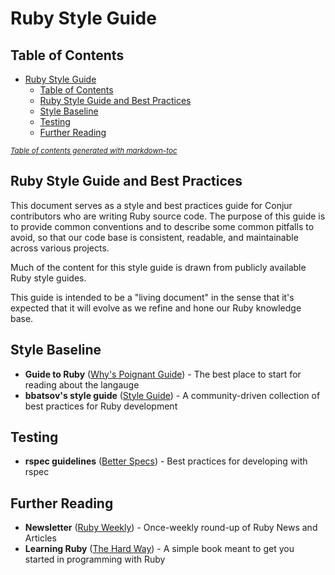 # Ruby Style Guide

## Table of Contents
- [Ruby Style Guide](#ruby-style-guide)
  * [Table of Contents](#table-of-contents)
  * [Ruby Style Guide and Best Practices](#ruby-style-guide-and-best-practices)
  * [Style Baseline](#style-baseline)
  * [Testing](#testing)
  * [Further Reading](#further-reading)

<small><i><a href='http://ecotrust-canada.github.io/markdown-toc/'>Table of contents generated with markdown-toc</a></i></small>


## Ruby Style Guide and Best Practices

This document serves as a style and best practices guide for Conjur contributors who are writing
Ruby source code. The purpose of this guide is to provide common conventions and to describe some
common pitfalls to avoid, so that our code base is consistent, readable, and maintainable across
various projects.

Much of the content for this style guide is drawn from publicly available Ruby style guides.

This guide is intended to be a "living document" in the sense that it's expected that it will evolve
as we refine and hone our Ruby knowledge base.

## Style Baseline
- **Guide to Ruby** ([Why's Poignant Guide](http://poignant.guide/)) - The best place to start for
  reading about the langauge
- **bbatsov's style guide** ([Style Guide](https://github.com/bbatsov/ruby-style-guide)) - A
  community-driven collection of best practices for Ruby development

## Testing
- **rspec guidelines** ([Better Specs](http://www.betterspecs.org/)) - Best practices for developing
  with rspec

## Further Reading
- **Newsletter** ([Ruby Weekly](http://rubyweekly.com/)) - Once-weekly round-up of Ruby News and
  Articles 
- **Learning Ruby** ([The Hard Way](https://learnrubythehardway.org/book/)) - A simple book meant to
  get you started in programming with Ruby
